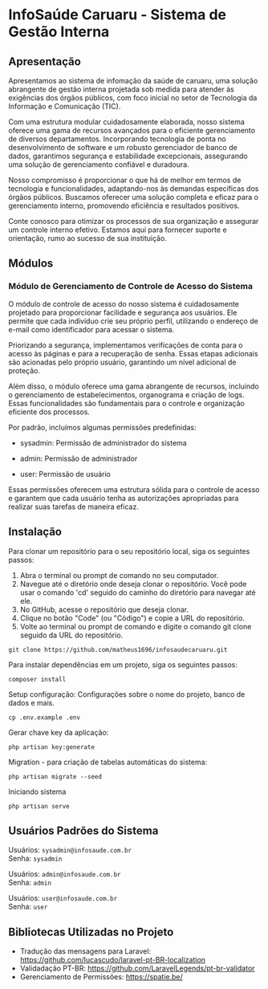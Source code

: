 # InfoSaúde Caruaru - Sistema de Gestão Interna

## Apresentação

Apresentamos ao sistema de infomação da saúde de caruaru, uma solução abrangente de gestão interna projetada sob medida para atender às exigências dos órgãos públicos, com foco inicial no setor de Tecnologia da Informação e Comunicação (TIC).

Com uma estrutura modular cuidadosamente elaborada, nosso sistema oferece uma gama de recursos avançados para o eficiente gerenciamento de diversos departamentos. Incorporando tecnologia de ponta no desenvolvimento de software e um robusto gerenciador de banco de dados, garantimos segurança e estabilidade excepcionais, assegurando uma solução de gerenciamento confiável e duradoura.

Nosso compromisso é proporcionar o que há de melhor em termos de tecnologia e funcionalidades, adaptando-nos às demandas específicas dos órgãos públicos. Buscamos oferecer uma solução completa e eficaz para o gerenciamento interno, promovendo eficiência e resultados positivos.

Conte conosco para otimizar os processos de sua organização e assegurar um controle interno efetivo. Estamos aqui para fornecer suporte e orientação, rumo ao sucesso de sua instituição.

## Módulos

### Módulo de Gerenciamento de Controle de Acesso do Sistema

O módulo de controle de acesso do nosso sistema é cuidadosamente projetado para proporcionar facilidade e segurança aos usuários. Ele permite que cada indivíduo crie seu próprio perfil, utilizando o endereço de e-mail como identificador para acessar o sistema.

Priorizando a segurança, implementamos verificações de conta para o acesso às páginas e para a recuperação de senha. Essas etapas adicionais são acionadas pelo próprio usuário, garantindo um nível adicional de proteção.

Além disso, o módulo oferece uma gama abrangente de recursos, incluindo o gerenciamento de estabelecimentos, organograma e criação de logs. Essas funcionalidades são fundamentais para o controle e organização eficiente dos processos.

Por padrão, incluímos algumas permissões predefinidas:

- sysadmin: Permissão de administrador do sistema

- admin: Permissão de administrador

- user: Permissão de usuário

Essas permissões oferecem uma estrutura sólida para o controle de acesso e garantem que cada usuário tenha as autorizações apropriadas para realizar suas tarefas de maneira eficaz.

## Instalação

Para clonar um repositório para o seu repositório local, siga os seguintes passos:

<ol>
    <li>Abra o terminal ou prompt de comando no seu computador.</li>
    <li>Navegue até o diretório onde deseja clonar o repositório. Você pode usar o comando 'cd' seguido do caminho do diretório para navegar até ele.</li>
    <li>No GitHub, acesse o repositório que deseja clonar.</li>
    <li>Clique no botão "Code" (ou "Código") e copie a URL do repositório.</li>
    <li>Volte ao terminal ou prompt de comando e digite o comando git clone seguido da URL do repositório.</li>
</ol>

    git clone https://github.com/matheus1696/infosaudecaruaru.git

Para instalar dependências em um projeto, siga os seguintes passos:

    composer install

Setup configuração: Configurações sobre o nome do projeto, banco de dados e mais.

    cp .env.example .env

Gerar chave key da aplicação:

    php artisan key:generate

Migration - para criação de tabelas automáticas do sistema:

    php artisan migrate --seed

Iniciando sistema

    php artisan serve

## Usuários Padrões do Sistema

Usuários: `sysadmin@infosaude.com.br` <br>
Senha: `sysadmin`

Usuários: `admin@infosaude.com.br` <br>
Senha: `admin`

Usuários: `user@infosaude.com.br` <br>
Senha: `user`

## Bibliotecas Utilizadas no Projeto

- Tradução das mensagens para Laravel: https://github.com/lucascudo/laravel-pt-BR-localization
- Validadação PT-BR: https://github.com/LaravelLegends/pt-br-validator
- Gerenciamento de Permissões: https://spatie.be/
